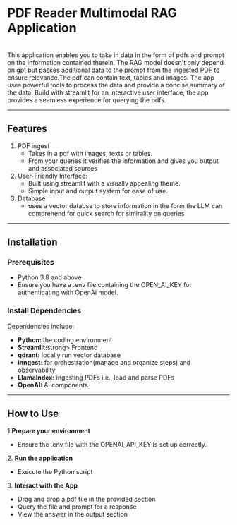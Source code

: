 <h1> PDF Reader Multimodal RAG Application </h1>

<br>
<div>
This application enables you to take in data in the form of pdfs and prompt on the information contained therein. The RAG model doesn't only depend on gpt but passes additional data to the prompt from the ingested PDF to ensure relevance.The pdf can contain text, tables and images. The app uses powerful tools to process the data and provide a concise summary of the data.
Build with streamlit for an interactive user interface, the app provides a seamless experience for querying the pdfs. 
</div>
<hr>

<h2> Features </h2>

1. PDF ingest
   <ul> 
   <li>Takes in a pdf with images, texts or tables. </li>
   <li>From your queries it verifies the information and gives you output and associated sources</li>
   </ul>
2. User-Friendly Interface:
   <ul>
   <li>Built using streamlit with a visually appealing theme.</li>
   <li>Simple input and output system for ease of use.</li>
   </ul>
3. Database
   <ul>
   <li>uses a vector databse to store information in the form the LLM can comprehend for quick search for simirality on queries </li>
   </ul>
<hr>

<h2>Installation </h2>
<h3>Prerequisites</h3>
<ul>
<li> Python 3.8 and above </li>
<li> Ensure you have a .env file containing the OPEN_AI_KEY for authenticating with OpenAi model.</li>
</ul>

<h3>Install Dependencies</h3> 

Dependencies include:
<ul> 
<li><strong>Python: </strong> the coding environment </li> 
<li><strong>Streamlit:</strong>strong> Frontend </li>
<li><strong>qdrant:</strong> locally run vector database
</li>
<li><strong>inngest:</strong> for orchestration(manage and organize steps) and observability
</li>
<li><strong>LlamaIndex:</strong> ingesting PDFs i.e., load and parse PDFs
</li>
<li><strong>OpenAI: </strong> AI components
</li>
</ul>
<hr>

<h2>How to Use</h2>
1.<strong>Prepare your environment </strong> 
<ul>   <li>Ensure the .env file with the OPENAI_API_KEY is set up correctly.</li>
 </ul>
2. <strong>Run the application </strong>
<ul> <li> Execute the Python script
</li></ul>
3. <strong>Interact with the App </strong>
<ul> 
<li> Drag and drop a pdf file in the provided section
</li>   
<li> Query the file and prompt for a response</li>
<li> View the answer in the output section
</li> 

</ul>




